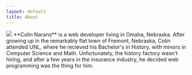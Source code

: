 ```yaml
---
layout: default
title: About
---
```



<img src="http://loremflickr.com/320/240" class="right" />
**Colin Narans** is a web developer living in Omaha, Nebraska.  After growing up in the remarkably flat town of Fremont, Nebraska, Colin attended UNL, where he recieved his Bachelor's in History, with minors in Computer Science and Math.  Unfortunately, the history factory wasn't hiring, and after a few years in the insurance industry, he decided web programming was the thing for him.